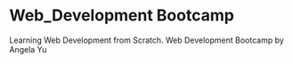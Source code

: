 # Web_Development Bootcamp
Learning Web Development from Scratch. 
Web Development Bootcamp by Angela Yu
